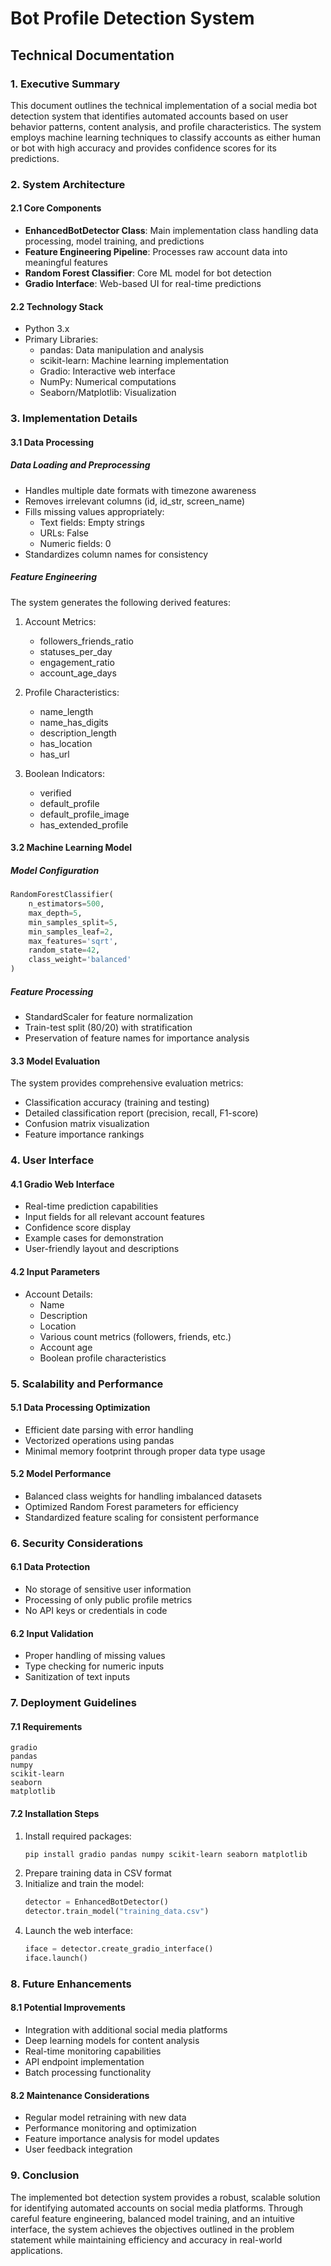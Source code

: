 # Bot Profile Detection System

## Technical Documentation

### 1. Executive Summary
This document outlines the technical implementation of a social media bot detection system that identifies automated accounts based on user behavior patterns, content analysis, and profile characteristics. The system employs machine learning techniques to classify accounts as either human or bot with high accuracy and provides confidence scores for its predictions.

### 2. System Architecture

#### 2.1 Core Components
- **EnhancedBotDetector Class**: Main implementation class handling data processing, model training, and predictions
- **Feature Engineering Pipeline**: Processes raw account data into meaningful features
- **Random Forest Classifier**: Core ML model for bot detection
- **Gradio Interface**: Web-based UI for real-time predictions

#### 2.2 Technology Stack
- Python 3.x
- Primary Libraries:
  - pandas: Data manipulation and analysis
  - scikit-learn: Machine learning implementation
  - Gradio: Interactive web interface
  - NumPy: Numerical computations
  - Seaborn/Matplotlib: Visualization

### 3. Implementation Details

#### 3.1 Data Processing
##### Data Loading and Preprocessing
- Handles multiple date formats with timezone awareness
- Removes irrelevant columns (id, id_str, screen_name)
- Fills missing values appropriately:
  - Text fields: Empty strings
  - URLs: False
  - Numeric fields: 0
- Standardizes column names for consistency

##### Feature Engineering
The system generates the following derived features:
1. Account Metrics:
   - followers_friends_ratio
   - statuses_per_day
   - engagement_ratio
   - account_age_days

2. Profile Characteristics:
   - name_length
   - name_has_digits
   - description_length
   - has_location
   - has_url

3. Boolean Indicators:
   - verified
   - default_profile
   - default_profile_image
   - has_extended_profile

#### 3.2 Machine Learning Model

##### Model Configuration
```python
RandomForestClassifier(
    n_estimators=500,
    max_depth=5,
    min_samples_split=5,
    min_samples_leaf=2,
    max_features='sqrt',
    random_state=42,
    class_weight='balanced'
)
```

##### Feature Processing
- StandardScaler for feature normalization
- Train-test split (80/20) with stratification
- Preservation of feature names for importance analysis

#### 3.3 Model Evaluation
The system provides comprehensive evaluation metrics:
- Classification accuracy (training and testing)
- Detailed classification report (precision, recall, F1-score)
- Confusion matrix visualization
- Feature importance rankings

### 4. User Interface

#### 4.1 Gradio Web Interface
- Real-time prediction capabilities
- Input fields for all relevant account features
- Confidence score display
- Example cases for demonstration
- User-friendly layout and descriptions

#### 4.2 Input Parameters
- Account Details:
  - Name
  - Description
  - Location
  - Various count metrics (followers, friends, etc.)
  - Account age
  - Boolean profile characteristics

### 5. Scalability and Performance

#### 5.1 Data Processing Optimization
- Efficient date parsing with error handling
- Vectorized operations using pandas
- Minimal memory footprint through proper data type usage

#### 5.2 Model Performance
- Balanced class weights for handling imbalanced datasets
- Optimized Random Forest parameters for efficiency
- Standardized feature scaling for consistent performance

### 6. Security Considerations

#### 6.1 Data Protection
- No storage of sensitive user information
- Processing of only public profile metrics
- No API keys or credentials in code

#### 6.2 Input Validation
- Proper handling of missing values
- Type checking for numeric inputs
- Sanitization of text inputs

### 7. Deployment Guidelines

#### 7.1 Requirements
```
gradio
pandas
numpy
scikit-learn
seaborn
matplotlib
```

#### 7.2 Installation Steps
1. Install required packages:
   ```bash
   pip install gradio pandas numpy scikit-learn seaborn matplotlib
   ```
2. Prepare training data in CSV format
3. Initialize and train the model:
   ```python
   detector = EnhancedBotDetector()
   detector.train_model("training_data.csv")
   ```
4. Launch the web interface:
   ```python
   iface = detector.create_gradio_interface()
   iface.launch()
   ```

### 8. Future Enhancements

#### 8.1 Potential Improvements
- Integration with additional social media platforms
- Deep learning models for content analysis
- Real-time monitoring capabilities
- API endpoint implementation
- Batch processing functionality

#### 8.2 Maintenance Considerations
- Regular model retraining with new data
- Performance monitoring and optimization
- Feature importance analysis for model updates
- User feedback integration

### 9. Conclusion
The implemented bot detection system provides a robust, scalable solution for identifying automated accounts on social media platforms. Through careful feature engineering, balanced model training, and an intuitive interface, the system achieves the objectives outlined in the problem statement while maintaining efficiency and accuracy in real-world applications.


